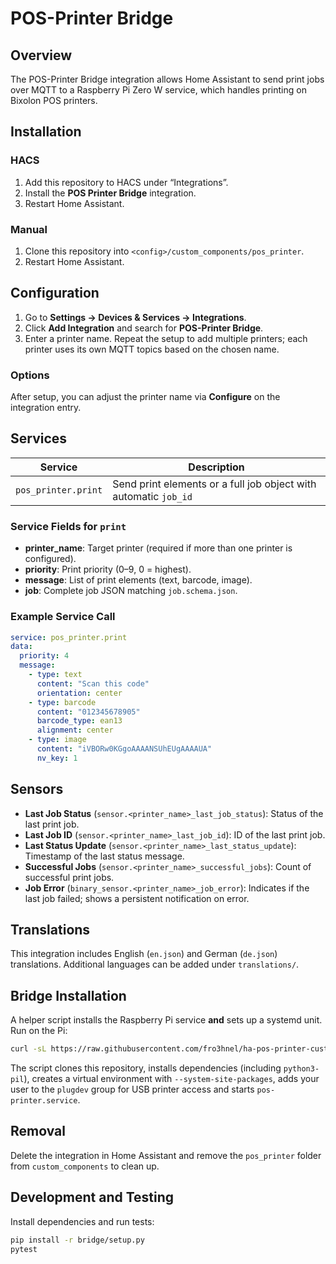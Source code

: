 # POS-Printer Bridge

## Overview
The POS-Printer Bridge integration allows Home Assistant to send print jobs over MQTT to a Raspberry Pi Zero W service, which handles printing on Bixolon POS printers.

## Installation

### HACS
1. Add this repository to HACS under “Integrations”.
2. Install the **POS Printer Bridge** integration.
3. Restart Home Assistant.

### Manual
1. Clone this repository into `<config>/custom_components/pos_printer`.
2. Restart Home Assistant.

## Configuration

1. Go to **Settings → Devices & Services → Integrations**.
2. Click **Add Integration** and search for **POS-Printer Bridge**.
3. Enter a printer name. Repeat the setup to add multiple printers; each printer
   uses its own MQTT topics based on the chosen name.

### Options
After setup, you can adjust the printer name via **Configure** on the integration entry.

## Services

| Service              | Description                                           |
|----------------------|-------------------------------------------------------|
| `pos_printer.print`  | Send print elements or a full job object with automatic `job_id` |

### Service Fields for `print`
- **printer_name**: Target printer (required if more than one printer is configured).
- **priority**: Print priority (0–9, 0 = highest).
- **message**: List of print elements (text, barcode, image).
- **job**: Complete job JSON matching `job.schema.json`.

### Example Service Call
```yaml
service: pos_printer.print
data:
  priority: 4
  message:
    - type: text
      content: "Scan this code"
      orientation: center
    - type: barcode
      content: "012345678905"
      barcode_type: ean13
      alignment: center
    - type: image
      content: "iVBORw0KGgoAAAANSUhEUgAAAAUA"
      nv_key: 1
```

## Sensors

- **Last Job Status** (`sensor.<printer_name>_last_job_status`): Status of the last print job.  
- **Last Job ID** (`sensor.<printer_name>_last_job_id`): ID of the last print job.  
- **Last Status Update** (`sensor.<printer_name>_last_status_update`): Timestamp of the last status message.  
- **Successful Jobs** (`sensor.<printer_name>_successful_jobs`): Count of successful print jobs.  
- **Job Error** (`binary_sensor.<printer_name>_job_error`): Indicates if the last job failed; shows a persistent notification on error.

## Translations
This integration includes English (`en.json`) and German (`de.json`) translations.
Additional languages can be added under `translations/`.

## Bridge Installation
A helper script installs the Raspberry Pi service **and** sets up a systemd unit. Run on the Pi:
```bash
curl -sL https://raw.githubusercontent.com/fro3hnel/ha-pos-printer-custom-component/main/bridge/install.sh | bash
```
The script clones this repository, installs dependencies (including `python3-pil`),
creates a virtual environment with `--system-site-packages`, adds your user to the
`plugdev` group for USB printer access and starts `pos-printer.service`.

## Removal
Delete the integration in Home Assistant and remove the `pos_printer` folder from
`custom_components` to clean up.

## Development and Testing
Install dependencies and run tests:
```bash
pip install -r bridge/setup.py
pytest
```

